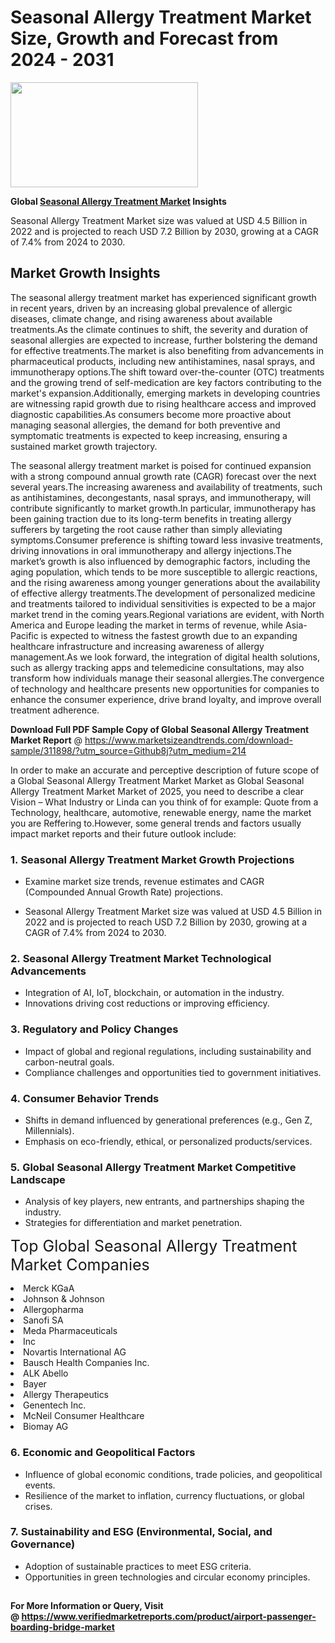 <H1>Seasonal Allergy Treatment Market Size, Growth and Forecast from 2024 - 2031</H1><img class="aligncenter size-medium wp-image-584254" src="https://thirdeyenews.in/wp-content/uploads/2024/09/Global-Market-Research-300x168.jpeg" alt="" width="300" height="168" /><p><strong>Global&nbsp;<a href="https://www.marketsizeandtrends.com/download-sample/311898/?utm_source=Github8j?utm_medium=214">Seasonal Allergy Treatment Market</a> Insights</strong></p><p>Seasonal Allergy Treatment Market size was valued at USD 4.5 Billion in 2022 and is projected to reach USD 7.2 Billion by 2030, growing at a CAGR of 7.4% from 2024 to 2030.</p><p><h2>Market Growth Insights</h2> <p>The seasonal allergy treatment market has experienced significant growth in recent years, driven by an increasing global prevalence of allergic diseases, climate change, and rising awareness about available treatments.As the climate continues to shift, the severity and duration of seasonal allergies are expected to increase, further bolstering the demand for effective treatments.The market is also benefiting from advancements in pharmaceutical products, including new antihistamines, nasal sprays, and immunotherapy options.The shift toward over-the-counter (OTC) treatments and the growing trend of self-medication are key factors contributing to the market's expansion.Additionally, emerging markets in developing countries are witnessing rapid growth due to rising healthcare access and improved diagnostic capabilities.As consumers become more proactive about managing seasonal allergies, the demand for both preventive and symptomatic treatments is expected to keep increasing, ensuring a sustained market growth trajectory.</p> <p>The seasonal allergy treatment market is poised for continued expansion with a strong compound annual growth rate (CAGR) forecast over the next several years.The increasing awareness and availability of treatments, such as antihistamines, decongestants, nasal sprays, and immunotherapy, will contribute significantly to market growth.In particular, immunotherapy has been gaining traction due to its long-term benefits in treating allergy sufferers by targeting the root cause rather than simply alleviating symptoms.Consumer preference is shifting toward less invasive treatments, driving innovations in oral immunotherapy and allergy injections.The market’s growth is also influenced by demographic factors, including the aging population, which tends to be more susceptible to allergic reactions, and the rising awareness among younger generations about the availability of effective allergy treatments.The development of personalized medicine and treatments tailored to individual sensitivities is expected to be a major market trend in the coming years.Regional variations are evident, with North America and Europe leading the market in terms of revenue, while Asia-Pacific is expected to witness the fastest growth due to an expanding healthcare infrastructure and increasing awareness of allergy management.As we look forward, the integration of digital health solutions, such as allergy tracking apps and telemedicine consultations, may also transform how individuals manage their seasonal allergies.The convergence of technology and healthcare presents new opportunities for companies to enhance the consumer experience, drive brand loyalty, and improve overall treatment adherence.</p><p><span class=""><strong>Download Full PDF Sample Copy of Global Seasonal Allergy Treatment Market Report</strong> @ <a href="https://www.marketsizeandtrends.com/download-sample/311898/?utm_source=Github8j?utm_medium=214" target="_blank">https://www.marketsizeandtrends.com/download-sample/311898/?utm_source=Github8j?utm_medium=214</a></span></p><p>In order to make an accurate and perceptive description of future scope of a Global&nbsp;Seasonal Allergy Treatment Market Market as Global&nbsp;Seasonal Allergy Treatment Market Market of 2025, you need to describe a clear Vision &ndash; What Industry or Linda can you think of for example: Quote from a Technology, healthcare, automotive, renewable energy, name the market you are Reffering to.However, some general trends and factors usually impact market reports and their future outlook include:</p><h3>1.&nbsp;<strong>Seasonal Allergy Treatment Market Growth Projections</strong></h3><ul><li>Examine market size trends, revenue estimates and CAGR (Compounded Annual Growth Rate) projections.</li><li><p>Seasonal Allergy Treatment Market size was valued at USD 4.5 Billion in 2022 and is projected to reach USD 7.2 Billion by 2030, growing at a CAGR of 7.4% from 2024 to 2030.</p></li></ul><h3>2.&nbsp;<strong>Seasonal Allergy Treatment Market Technological Advancements</strong></h3><ul><li>Integration of AI, IoT, blockchain, or automation in the industry.</li><li>Innovations driving cost reductions or improving efficiency.</li></ul><h3>3.&nbsp;<strong>Regulatory and Policy Changes</strong></h3><ul><li>Impact of global and regional regulations, including sustainability and carbon-neutral goals.</li><li>Compliance challenges and opportunities tied to government initiatives.</li></ul><h3>4.&nbsp;<strong>Consumer Behavior Trends</strong></h3><ul><li>Shifts in demand influenced by generational preferences (e.g., Gen Z, Millennials).</li><li>Emphasis on eco-friendly, ethical, or personalized products/services.</li></ul><h3>5.&nbsp;<strong>Global Seasonal Allergy Treatment Market Competitive Landscape</strong></h3><ul><li>Analysis of key players, new entrants, and partnerships shaping the industry.</li><li>Strategies for differentiation and market penetration.</li></ul><p data-pm-slice="1 1 []"><span style="color: inherit; font-family: inherit; font-size: 25px;">Top Global Seasonal Allergy Treatment Market Companies</span></p><div class="" data-test-id=""><p><li>Merck KGaA</li><li> Johnson & Johnson</li><li> Allergopharma</li><li> Sanofi SA</li><li> Meda Pharmaceuticals</li><li> Inc</li><li> Novartis International AG</li><li> Bausch Health Companies Inc.</li><li> ALK Abello</li><li> Bayer</li><li> Allergy Therapeutics</li><li> Genentech Inc.</li><li> McNeil Consumer Healthcare</li><li> Biomay AG</li></p></div><h3>6.&nbsp;<strong>Economic and Geopolitical Factors</strong></h3><ul><li>Influence of global economic conditions, trade policies, and geopolitical events.</li><li>Resilience of the market to inflation, currency fluctuations, or global crises.</li></ul><h3>7.&nbsp;<strong>Sustainability and ESG (Environmental, Social, and Governance)</strong></h3><ul><li>Adoption of sustainable practices to meet ESG criteria.</li><li>Opportunities in green technologies and circular economy principles.</li></ul><h2><strong style="font-size: 14px;">For More Information or Query, Visit @&nbsp;</strong><a style="background-color: #ffffff; font-size: 14px;" href="https://www.marketsizeandtrends.com/report/seasonal-allergy-treatment-market/" target="_blank">https://www.verifiedmarketreports.com/product/airport-passenger-boarding-bridge-market</a></h2>